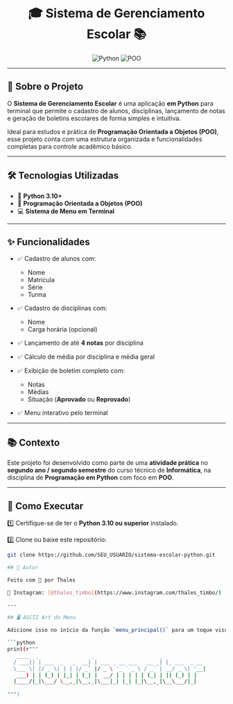 <div align="center">

# 🎓 Sistema de Gerenciamento Escolar 📚

![Python](https://img.shields.io/badge/Python-3.10+-blue?style=for-the-badge&logo=python)
![POO](https://img.shields.io/badge/Programação%20Orientada%20a%20Objetos-✔️-green?style=for-the-badge)

</div>

---

## 📖 Sobre o Projeto

O **Sistema de Gerenciamento Escolar** é uma aplicação **em Python** para terminal que permite o cadastro de alunos, disciplinas, lançamento de notas e geração de boletins escolares de forma simples e intuitiva.

Ideal para estudos e prática de **Programação Orientada a Objetos (POO)**, esse projeto conta com uma estrutura organizada e funcionalidades completas para controle acadêmico básico.

---


## 🛠️ Tecnologias Utilizadas

- 🐍 **Python 3.10+**
- 📝 **Programação Orientada a Objetos (POO)**
- 💻 **Sistema de Menu em Terminal**

---

## ✨ Funcionalidades

- ✅ Cadastro de alunos com:
  - Nome
  - Matrícula
  - Série
  - Turma

- ✅ Cadastro de disciplinas com:
  - Nome
  - Carga horária (opcional)

- ✅ Lançamento de até **4 notas** por disciplina

- ✅ Cálculo de média por disciplina e média geral

- ✅ Exibição de boletim completo com:
  - Notas
  - Médias
  - Situação (**Aprovado** ou **Reprovado**)

- ✅ Menu interativo pelo terminal

---

## 📚 Contexto

Este projeto foi desenvolvido como parte de uma **atividade prática** no **segundo ano / segundo semestre** do curso técnico de **Informática**, na disciplina de **Programação em Python** com foco em **POO**.

---

## 🚀 Como Executar

1️⃣ Certifique-se de ter o **Python 3.10 ou superior** instalado.

2️⃣ Clone ou baixe este repositório:

```bash
git clone https://github.com/SEU_USUARIO/sistema-escolar-python.git

## 🎨 Autor

Feito com 💙 por Thales

📱 Instagram: [@thales_timbo](https://www.instagram.com/thales_timbo/)

---

## 🖥️ ASCII Art do Menu

Adicione isso no início da função `menu_principal()` para um toque visual:

```python
print(r"""
   ____  _                 _                     _              
  / ___|| | ___  _   _  __| | ___ _ __ ___   __ _| |_ ___  _ __  
  \___ \| |/ _ \| | | |/ _` |/ _ \ '_ ` _ \ / _` | __/ _ \| '__| 
   ___) | | (_) | |_| | (_| |  __/ | | | | | (_| | || (_) | |    
  |____/|_|\___/ \__,_|\__,_|\___|_| |_| |_|\__,_|\__\___/|_|    
                                                                  
""")
```

